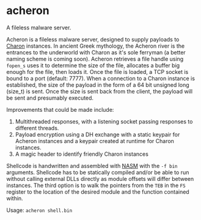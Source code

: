 # acheron
A fileless malware server.

Acheron is a fileless malware server, designed to supply payloads to [Charon](https://github.com/chomphuthip/charon) instances. In ancient Greek mythology, the Acheron river is the entrances to the underworld with Charon as it's sole ferryman (a better naming scheme is coming soon). Acheron retrieves a file handle using ```fopen_s``` uses it to determine the size of the file, allocates a buffer big enough for the file, then loads it. Once the file is loaded, a TCP socket is bound to a port (default: 7777). When a connection to a Charon instance is established, the size of the payload in the form of a 64 bit unsigned long (size_t) is sent. Once the size is sent back from the client, the payload will be sent and presumably executed.

Improvements that could be made include:
1. Multithreaded responses, with a listening socket passing responses to different threads.
2. Payload encryption using a DH exchange with a static keypair for Acheron instances and a keypair created at runtime for Charon instances.
3. A magic header to identify friendly Charon instances

Shellcode is handwritten and assembled with [NASM](https://www.nasm.us/) with the ```-f bin``` arguments. Shellcode has to be statically compiled and/or be able to run without calling external DLLs directly as module offsets will differ between instances. The third option is to walk the pointers from the ```TEB``` in the ```FS``` register to the location of the desired module and the function contained within. 

Usage: ```acheron shell.bin```
